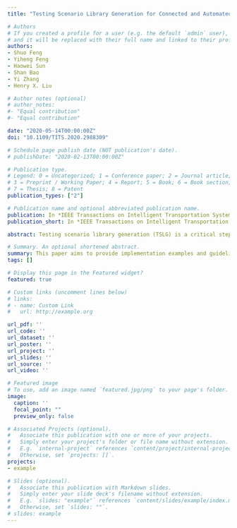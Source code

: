 ```yaml
---
title: "Testing Scenario Library Generation for Connected and Automated Vehicles, Part II: Case Studies"

# Authors
# If you created a profile for a user (e.g. the default `admin` user), write the username (folder name) here 
# and it will be replaced with their full name and linked to their profile.
authors:
- Shuo Feng
- Yiheng Feng
- Haowei Sun
- Shan Bao
- Yi Zhang
- Henry X. Liu

# Author notes (optional)
# author_notes:
#- "Equal contribution"
#- "Equal contribution"

date: "2020-05-14T00:00:00Z"
doi: "10.1109/TITS.2020.2988309"

# Schedule page publish date (NOT publication's date).
# publishDate: "2020-02-13T00:00:00Z"

# Publication type.
# Legend: 0 = Uncategorized; 1 = Conference paper; 2 = Journal article;
# 3 = Preprint / Working Paper; 4 = Report; 5 = Book; 6 = Book section;
# 7 = Thesis; 8 = Patent
publication_types: ["2"]

# Publication name and optional abbreviated publication name.
publication: In *IEEE Transactions on Intelligent Transportation Systems*
publication_short: In *IEEE Transactions on Intelligent Transportation Systems*

abstract: Testing scenario library generation (TSLG) is a critical step for the development and deployment of connected and automated vehicles (CAVs). In Part I of this study, a general method for TSLG is proposed, and theoretical properties are investigated regarding the accuracy and efficiency of CAV evaluation. This paper aims to provide implementation examples and guidelines, and to enhance the proposed methodology under high-dimensional scenarios. Three typical cases, including cut-in, highway-exit, and car-following, are designed and studied in this paper. For each case, the process of library generation and CAV evaluation is elaborated. To address the challenges brought by high dimensionality, the proposed method is further enhanced by reinforcement learning technique. For all three cases, results show that the proposed method can accelerate the CAV evaluation process by multiple magnitudes with same evaluation accuracy, if compared with the on-road test method.

# Summary. An optional shortened abstract.
summary: This paper aims to provide implementation examples and guidelines, and to enhance the proposed methodology under high-dimensional scenarios. Three typical cases, including cut-in, highway-exit, and car-following, are designed and studied in this paper. 
tags: []

# Display this page in the Featured widget?
featured: true

# Custom links (uncomment lines below)
# links:
# - name: Custom Link
#   url: http://example.org

url_pdf: ''
url_code: ''
url_dataset: ''
url_poster: ''
url_project: ''
url_slides: ''
url_source: ''
url_video: ''

# Featured image
# To use, add an image named `featured.jpg/png` to your page's folder. 
image:
  caption: ''
  focal_point: ""
  preview_only: false

# Associated Projects (optional).
#   Associate this publication with one or more of your projects.
#   Simply enter your project's folder or file name without extension.
#   E.g. `internal-project` references `content/project/internal-project/index.md`.
#   Otherwise, set `projects: []`.
projects:
- example

# Slides (optional).
#   Associate this publication with Markdown slides.
#   Simply enter your slide deck's filename without extension.
#   E.g. `slides: "example"` references `content/slides/example/index.md`.
#   Otherwise, set `slides: ""`.
# slides: example
---
```


